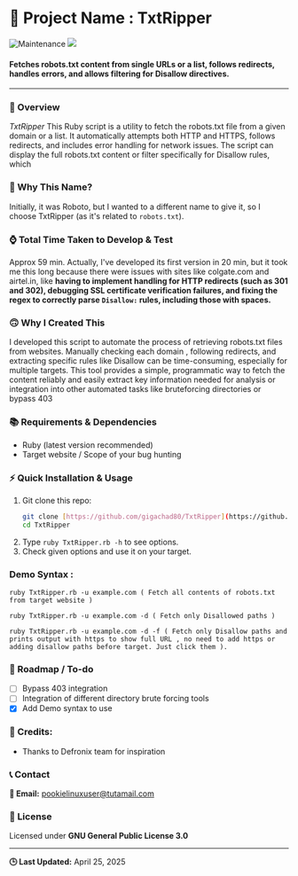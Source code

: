 
🚀 Project Name : TxtRipper
===============

![Maintenance](https://img.shields.io/badge/Maintained%3F-yes-purple.svg)
<a href="https://github.com/gigachad80/grep-backURLs/issues"><img src="https://img.shields.io/badge/contributions-welcome-brightgreen.svg?style=flat"></a>

#### Fetches robots.txt content from single URLs or a list, follows redirects, handles errors, and allows filtering for Disallow directives.

---

### 📌 Overview

 *_TxtRipper_* This Ruby script is a utility to fetch the robots.txt file from a given domain or a list. It automatically attempts both HTTP and HTTPS, follows redirects, and includes error handling for network issues. The script can display the full robots.txt content or filter specifically for Disallow rules, which 

### 🤔 Why This Name?

Initially, it was Roboto, but I wanted to a different name to give it, so I choose TxtRipper (as it's related to `robots.txt`).

### ⌚ Total Time Taken to Develop & Test

Approx 59 min. Actually, I've developed its first version in 20 min, but it took me this long because there were issues with sites like colgate.com and airtel.in, like **having to implement handling for HTTP redirects (such as 301 and 302), debugging SSL certificate verification failures, and fixing the regex to correctly parse `Disallow:` rules, including those with spaces.**

### 🙃 Why I Created This

I developed this script to automate the process of retrieving robots.txt files from websites. Manually checking each domain , following redirects, and extracting specific rules like Disallow can be time-consuming, especially for multiple targets. This tool provides a simple, programmatic way to fetch the content reliably and easily extract key information needed for analysis or integration into other automated tasks like bruteforcing directories or bypass 403

### 📚 Requirements & Dependencies

* Ruby (latest version recommended)
* Target website / Scope of your bug hunting

### ⚡ Quick Installation & Usage

1.  Git clone this repo:
    ```bash
    git clone [https://github.com/gigachad80/TxtRipper](https://github.com/gigchad80/TxtRipper)
    cd TxtRipper
    ```
2.  Type `ruby TxtRipper.rb -h` to see options.
3.  Check given options and use it on your target.

### Demo Syntax : 
```
ruby TxtRipper.rb -u example.com ( Fetch all contents of robots.txt from target website )
```
```
ruby TxtRipper.rb -u example.com -d ( Fetch only Disallowed paths )
```
```
ruby TxtRipper.rb -u example.com -d -f ( Fetch only Disallow paths and prints output with https to show full URL , no need to add https or adding disallow paths before target. Just click them ).
```

### 📝 Roadmap / To-do

-   [ ] Bypass 403 integration
-   [ ] Integration of different directory brute forcing tools
-   [x] Add Demo syntax to use 

### 💓 Credits:

* Thanks to Defronix team for inspiration 

### 📞 Contact

**📧 Email:** pookielinuxuser@tutamail.com

### 📄 License

Licensed under **GNU General Public License 3.0**

---

**🕒 Last Updated:** April 25, 2025
